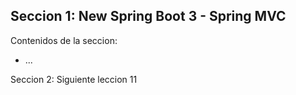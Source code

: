 ## Seccion 1: New Spring Boot 3 - Spring MVC
Contenidos de la seccion:

- ...

Seccion 2: Siguiente leccion 11